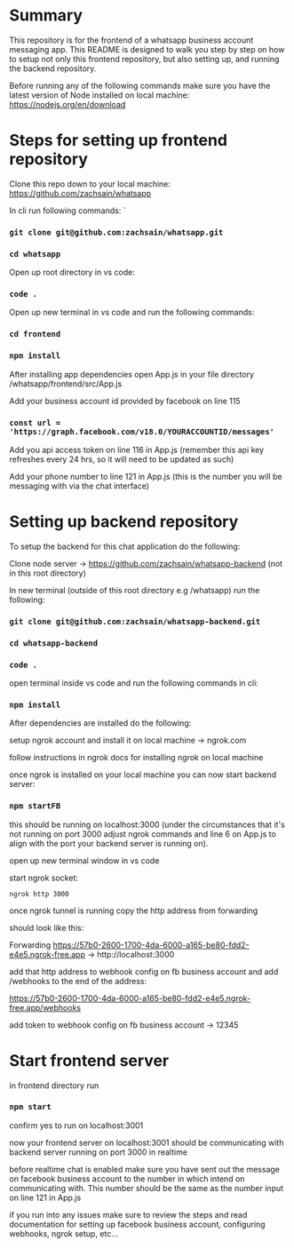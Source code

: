 # Summary

This repository is for the frontend of a whatsapp business account messaging app. 
This README is designed to walk you step by step on how to setup not only this frontend repository, but also setting up, and running the backend repository. 

Before running any of the following commands make sure you have the latest version of Node installed on local machine: https://nodejs.org/en/download

# Steps for setting up frontend repository 

Clone this repo down to your local machine: https://github.com/zachsain/whatsapp

In cli run following commands: 
`
### `git clone git@github.com:zachsain/whatsapp.git`

### `cd whatsapp`

Open up root directory in vs code:

### `code .` 

Open up new terminal in vs code and run the following commands:

### `cd frontend`

### `npm install`

After installing app dependencies open App.js in your file directory /whatsapp/frontend/src/App.js

Add your business account id provided by facebook on line 115 

### `const url = 'https://graph.facebook.com/v18.0/YOURACCOUNTID/messages'`

Add you api access token on line 116 in App.js (remember this api key refreshes every 24 hrs, so it will need to be updated as such)

Add your phone number to line 121 in App.js (this is the number you will be messaging with via the chat interface)

# Setting up backend repository

To setup the backend for this chat application do the following:

Clone node server -> https://github.com/zachsain/whatsapp-backend (not in this root directory)

In new terminal (outside of this root directory e.g /whatsapp) run the following:

### `git clone git@github.com:zachsain/whatsapp-backend.git`

### `cd whatsapp-backend` 

### `code .` 

open terminal inside vs code and run the following commands in cli:

### `npm install `

After dependencies are installed do the following:

setup ngrok account and install it on local machine -> ngrok.com

follow instructions in ngrok docs for installing ngrok on local machine 

once ngrok is installed on your local machine you can now start backend server: 

### `npm startFB`

this should be running on localhost:3000 (under the circumstances that it's not running on port 3000 adjust ngrok commands and line 6 on App.js to align with the port your backend server is running on). 

open up new terminal window in vs code

start ngrok socket: 
 
 ```ngrok http 3000```

once ngrok tunnel is running copy the http address from forwarding 

should look like this:

Forwarding         https://57b0-2600-1700-4da-6000-a165-be80-fdd2-e4e5.ngrok-free.app -> http://localhost:3000 

add that http address to webhook config on fb business account and add /webhooks to the end of the address:

https://57b0-2600-1700-4da-6000-a165-be80-fdd2-e4e5.ngrok-free.app/webhooks 

add token to webhook config on fb business account -> 12345

# Start frontend server

in frontend directory run 

### `npm start` 

confirm yes to run on localhost:3001

now your frontend server on localhost:3001 should be communicating with backend server running on port 3000 in realtime 

before realtime chat is enabled make sure you have sent out the message on facebook business account to the number in which intend on communicating with. This number should be the same as the number input on line 121 in App.js 

if you run into any issues make sure to review the steps and read documentation for setting up facebook business account, configuring webhooks, ngrok setup, etc... 


